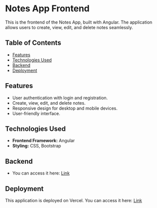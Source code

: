 
# Notes App Frontend

This is the frontend of the Notes App, built with Angular. The application allows users to create, view, edit, and delete notes seamlessly.

## Table of Contents

- [Features](#features)
- [Technologies Used](#technologies-used)
- [Backend](#backend)
- [Deployment](#deployment)


## Features

- User authentication with login and registration.
- Create, view, edit, and delete notes.
- Responsive design for desktop and mobile devices.
- User-friendly interface.

## Technologies Used

- **Frontend Framework:** Angular
- **Styling:** CSS, Bootstrap

## Backend
- You can access it here: [Link](https://github.com/sameer882000/notes-app-backend)

## Deployment
This application is deployed on Vercel. You can access it here: [Link](https://notes-app-tau-five-81.vercel.app/)

